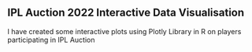 
## **IPL Auction 2022 Interactive Data Visualisation**

I have created some interactive plots using Plotly Library in R on players participating in IPL Auction
